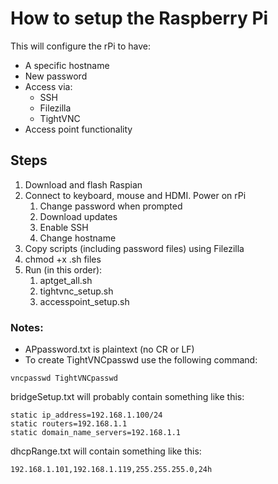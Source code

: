 # How to setup the Raspberry Pi

This will configure the rPi to have:

- A specific hostname
- New password
- Access via:
  - SSH
  - Filezilla
  - TightVNC
- Access point functionality

## Steps

1. Download and flash Raspian
2. Connect to keyboard, mouse and HDMI. Power on rPi
   1. Change password when prompted
   2. Download updates
   3. Enable SSH
   4. Change hostname
3. Copy scripts (including password files) using Filezilla
4. chmod +x .sh files
5. Run (in this order):
   1. aptget_all.sh
   2. tightvnc_setup.sh
   3. accesspoint_setup.sh

### Notes:
- APpassword.txt is plaintext (no CR or LF)
- To create TightVNCpasswd use the following command:
````
vncpasswd TightVNCpasswd
````
bridgeSetup.txt will probably contain something like this:
````
static ip_address=192.168.1.100/24
static routers=192.168.1.1
static domain_name_servers=192.168.1.1
````
dhcpRange.txt will contain something like this:
````
192.168.1.101,192.168.1.119,255.255.255.0,24h
````
